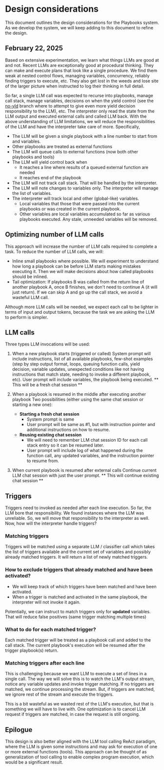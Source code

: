 # Design considerations
This document outlines the design considerations for the Playbooks system. As we develop the system, we will keep adding to this document to refine the design.

## February 22, 2025
Based on extensive experimentation, we learn what things LLMs are good at and not. Recent LLMs are exceptionally good at procedural thinking. They can make and execute plans that look like a single procedure. We find them weak at nested control flows, managing variables, concurrency, reliably finding triggers to execute, etc. They also get lost in the weeds and lose site of the larger picture when instructed to log their thinking in full detail.

So far, a single LLM call was expected to recurse into playbooks, manage call stack, manage variables, decisions on when the yield control (see the [no-yld](https://github.com/playbooks-ai/playbooks/tree/no-yld) branch where to attempt to give even more yield decision responsibility to the LLM), etc. The interpreter only read the state from the LLM output and executed external calls and called LLM back. With the above understanding of LLM limitations, we will reduce the responsibilities of the LLM and have the interpreter take care of more. Specifically, 
- The LLM will be given a single playbook with a line number to start from and variables.
- Other playbooks are treated as external functions
- The LLM will queue calls to external functions (now both other playbooks and tools)
- The LLM will yield control back when
    - It reaches a line where results of a queued external function are needed 
    - It reaches end of the playbook
- The LLM will not track call stack. That will be handled by the interpreter.
- The LLM will note changes to variables only. The interpreter will manage the list of variables.
- The interpreter will track local and other (global-like) variables.
    - Local variables that those that were passed into the current playbooks or was created in the current playbook.
    - Other variables are local variables accumulated so far as various playbooks executed. Any stale, unneeded variables will be removed.

## Optimizing number of LLM calls
This approach will increase the number of LLM calls required to complete a task. To reduce the number of LLM calls, we will:
- Inline small playbooks where possible. We will experiment to understand how long a playbook can be before LLM starts making mistakes executing it. Then we will make decisions about how called playbooks should be inlined.
- Tail optimization: If playbooks B was called from the return line of another playbook A, once B finishes, we don't need to continue A (it will just return). If we can skip A and go up the call stack, we avoid a wasteful LLM call.

Although more LLM calls will be needed, we expect each call to be lighter in terms of input and output tokens, because the task we are asking the LLM to perform is simpler.

## LLM calls
Three types LLM invocations will be used: 
1. When a new playbook starts (triggered or called)
System prompt will include instructions, list of all available playbooks, few-shot examples (step by step output format, loops, queuing function calls, yield decision, variable updates, unexpected conditions like not having instructions that match state, needing to invoke a different playbook, etc).
User prompt will include variables, the playbook being executed.
** This will be a fresh chat session **

2. When a playbook is resumed in the middle after executing another playbook
Two possibilities (either using the same chat session or starting a new one):
    - **Starting a fresh chat session**
        - System prompt is same
        - User prompt will be same as #1, but with instruction pointer and additional instructions on how to resume.
    - **Reusing existing chat session**
        - We will need to remember LLM chat session ID for each call stack entry so it can be resumed later.
        - User prompt will include log of what happened during the function call, any updated variables, and the instruction pointer to resume from.

3. When current playbook is resumed after external calls
Continue current LLM chat session with just the user prompt.
** This will continue existing chat session **

## Triggers
Triggers need to invoked as needed after each line execution. So far, the LLM bore that responsibility. We found instances where the LLM was unreliable. So, we will move that responsibility to the interpreter as well. Now, how will the interpreter handle triggers?

### Matching triggers
Triggers will be matched using a separate LLM / classifier call which takes the list of triggers available and the current set of variables and possibly already matched triggers. It will return a list of newly matched triggers.

### How to exclude triggers that already matched and have been activated?
- We will keep track of which triggers have been matched and have been activated. 
- When a trigger is matched and activated in the same playbook, the interpreter will not invoke it again.

Potentially, we can instruct to match triggers only for **updated** variables. That will reduce false positives (same trigger matching multiple times)

### What to do for each matched trigger?
Each matched trigger will be treated as a playbook call and added to the call stack. The current playbook's execution will be resumed after the trigger playbook(s) return.

### Matching triggers after each line
This is challenging because we want LLM to execute a set of lines in a single call. The way we will solve this is to watch the LLM's output stream, notice any variable updates and invoke trigger matching. If no triggers are matched, we continue processing the stream. But, if triggers are matched, we ignore rest of the stream and execute the triggers.

This is a bit wasteful as we wasted rest of the LLM's execution, but that is something we will have to live with. One optimization is to cancel LLM request if triggers are matched, in case the request is still ongoing.

## Epilogue
This design is also better aligned with the LLM tool calling ReAct paradigm, where the LLM is given some instructions and may ask for execution of one or more external functions (tools). This approach can be thought of as generalization of tool calling to enable complex program execution, which would be a significant result.